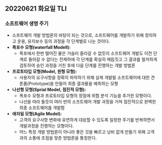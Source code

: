 ## 20220621 화요일 TLI
### 소프트웨어 생명 주기
* 소프트웨어 개발 방법론의 바탕이 되는 것으로, 소프트웨어를 개발하기 위해 정의하고 운용, 유지보수 등의 과정을 각 단계별로 나눈 것이다.
* **폭포수 모형(waterfall Modell):** 
  * 폭포에서 한번 떨어진 물은 거슬러 올라갈 수 없듯이 소프트웨어 개발도 이전 단계로 돌아갈 수 없다는 전제하에
      각 단계를 확실히 매듭짓고 그 결과를 철저하게 검토하여 승인 과정을 거친 후에 다음 단계를 진행하는 개발 방법론
* **프로토타입 모형(Model, 원형 모형):** 
  * 사용자의 요구사항을 정확히 파악하기 위해 실제 개발될 소프트웨어에 대한 견폰품(Prototype)을 만들어 최종 결과물을 예측하는 모형
* **나선형 모형(Sprial Model, 점진적 모형):** 
  * 폭포수 모형과 프로토타입 모형의 장점에 위험 분석 기능을 추가한 모형이다.
  * 나선을 따라 돌듯이 여러 번의 소프트웨어 개발 과정을 거쳐 점진적으로 완벽한 최종 소프트웨어를 개발함
* **애자일 모형(Agile Model):**
  * 고객의 요구사항 변화에 유연하게 대응할 수 있도록 일정한 주기를 반복하면서 개발과정을 진행하는 모형이다.
  * 어느 특정 개발 방법론이 아니라 좋은 것을 빠르고 낭비 없게 만들기 위해 고객과의 소통에 초점을 맞춘 방법론을 통칭한다.
    